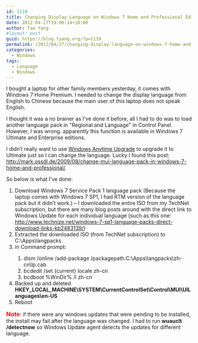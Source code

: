 ```yaml
---
id: 1119
title: Changing Display Language on Windows 7 Home and Professional Editions
date: 2012-04-27T19:00:14+10:00
author: Tao Yang
#layout: post
guid: https://blog.tyang.org/?p=1119
permalink: /2012/04/27/changing-display-language-on-windows-7-home-and-professional-editions/
categories:
  - Windows
tags:
  - Language
  - Windows
---
```

I bought a laptop for other family members yesterday, it comes with Windows 7 Home Premium. I needed to change the display language from English to Chinese because the main user of this laptop does not speak English.

I thought it was a no brainer as I’ve done it before, all I had to do was to load another language pack in "Regional and Language" in Control Panel. However, I was wrong. apparently this function is available in Windows 7 Ultimate and Enterprise editions.

I didn’t really want to use <a href="http://windows.microsoft.com/en-AU/windows7/products/windows-anytime-upgrade">Windows Anytime Upgrade</a> to upgrade it to Ultimate just so I can change the language. Lucky I found this post: <a href="http://mark.ossdl.de/2009/08/change-mui-language-pack-in-windows-7-home-and-professional/">http://mark.ossdl.de/2009/08/change-mui-language-pack-in-windows-7-home-and-professional/</a>

So below is what I’ve done:
<ol>
	<li>Download Windows 7 Service Pack 1 language pack (Because the laptop comes with Windows 7 SP1, I had RTM version of the language pack but it didn’t work.) – I downloaded the entire ISO from my TechNet subscription, but there are many blog posts around with the direct link to Windows Update for each individual language (such as this one: <a href="http://www.technize.net/windows-7-sp1-language-packs-direct-download-links-kb2483139/">http://www.technize.net/windows-7-sp1-language-packs-direct-download-links-kb2483139/</a>)</li>
	<li>Extracted the downloaded ISO (from TechNet subscription) to C:\Apps\langpacks</li>
	<li>in Command prompt:</li>
<ol>
	<li>dism /online /add-package /packagepath:C:\Apps\langpacks\zh-cn\lp.cab</li>
	<li>bcdedit /set {current} locale zh-cn</li>
	<li>bcdboot %WinDir% /l zh-cn</li>
</ol>
	<li>Backed up and deleted <strong>HKEY_LOCAL_MACHINE\SYSTEM\CurrentControlSet\Control\MUI\UILanguages\en-US</strong></li>
	<li>Reboot</li>
</ol>
<span style="color: #ff0000; font-size: medium;"><strong>Note</strong></span>: if there were any windows updates that were pending to be installed, the install may fail after the language was changed. I had to run <strong>wuauclt /detectnow</strong> so Windows Update agent detects the updates for different language.